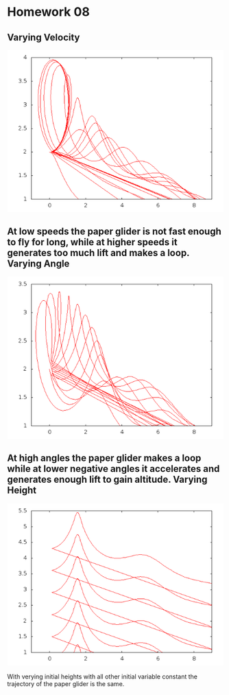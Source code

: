 Homework 08
=========
Varying Velocity
---------------------
![alt tag](https://github.com/MHuang-Phys2200/Hw08/blob/master/glider1.png)

At low speeds the paper glider is not fast enough to fly for long, while at 
higher speeds it generates too much lift and makes a loop.
Varying Angle
---------------------
![alt tag](https://github.com/MHuang-Phys2200/Hw08/blob/master/glider2.png)

At high angles the paper glider makes a loop while at lower negative angles 
it accelerates and generates enough lift to gain altitude.
Varying Height
---------------------
![alt tag](https://github.com/MHuang-Phys2200/Hw08/blob/master/glider3.png)

With verying initial heights with all other initial variable constant the 
trajectory of the paper glider is the same.
